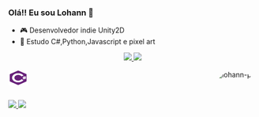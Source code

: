 ### Olá!! Eu sou Lohann 👋

- 🎮 Desenvolvedor indie Unity2D
- 📝 Estudo C#,Python,Javascript e pixel art

<div align="center">
  <a href="https://github.com/kohann13">
  <img height="180em" src="https://github-readme-stats.vercel.app/api?username=kohann13&show_icons=true&theme=tokyonight&include_all_commits=true&count_private=true"/>
    
    
    
  <img height="180em" src="https://github-readme-stats.vercel.app/api/top-langs/?username=kohann13&layout=compact&langs_count=7&theme=tokyonight"/>
</div>
  <div style="display: inline_block"><br>
  <img align="center" alt="lohann-C#" height="30" width="40" src="https://raw.githubusercontent.com/devicons/devicon/master/icons/csharp/csharp-plain.svg">
  <img align="right" alt="lohann-pic" height="150" style="border-radius:50px;" src="https://i.pinimg.com/564x/f9/80/6a/f9806af5e5e2eab02a29c68d91c9415a.jpg">


    
    
</div>
  
  ##
  
<div> 
  <a href = "mailto:roquelohann@gmail.com"><img src="https://img.shields.io/badge/-Gmail-%23333?style=for-the-badge&logo=gmail&logoColor=white" target="_blank"</a>
  <a href="https://www.linkedin.com/in/lohann-roque-983b7a247/" target="_blank"><img src="https://img.shields.io/badge/-LinkedIn-%230077B5?style=for-the-badge&logo=linkedin&logoColor=white" target="_blank"></a> 
</div>
